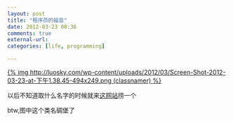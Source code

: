 ```yaml
---
layout: post
title: "程序员的福音"
date: 2012-03-23 00:36
comments: true
external-url: 
categories: [life, programming]

---
```


[{% img http://luosky.com/wp-content/uploads/2012/03/Screen-Shot-2012-03-23-at-下午1.38.45-494x249.png (classnamer) %}](http://www.classnamer.com/)



以后不知道取什么名字的时候就来[这网站](http://www.classnamer.com/)捞一个

btw,图中这个类名碉堡了

